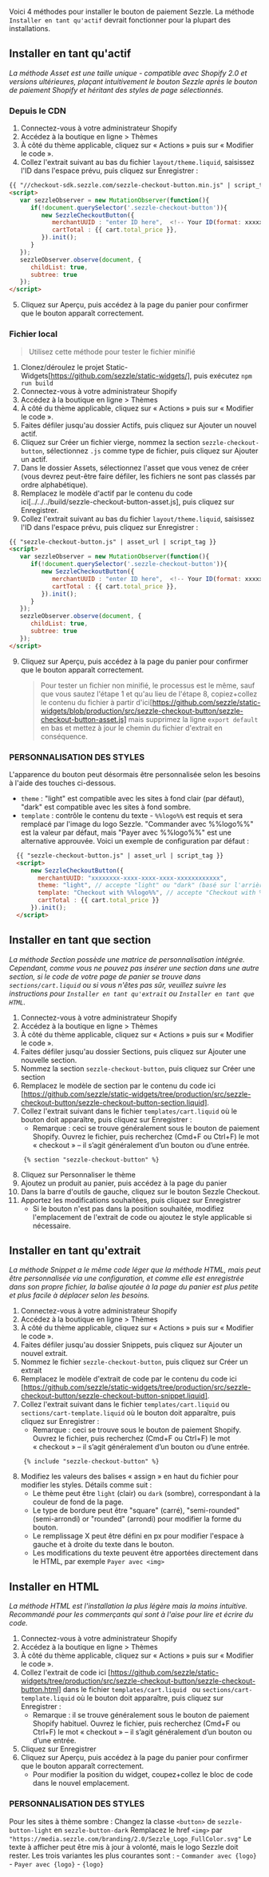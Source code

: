Voici 4 méthodes pour installer le bouton de paiement Sezzle. La méthode `Installer en tant qu'actif` devrait fonctionner pour la plupart des installations.

## Installer en tant qu'actif

_La méthode Asset est une taille unique - compatible avec Shopify 2.0 et versions ultérieures, plaçant intuitivement le bouton Sezzle après le bouton de paiement Shopify et héritant des styles de page sélectionnés._

### Depuis le CDN

1. Connectez-vous à votre administrateur Shopify
2. Accédez à la boutique en ligne > Thèmes
3. À côté du thème applicable, cliquez sur « Actions » puis sur « Modifier le code ».
4. Collez l'extrait suivant au bas du fichier `layout/theme.liquid`, saisissez l'ID dans l'espace prévu, puis cliquez sur Enregistrer :

```html
{{ "//checkout-sdk.sezzle.com/sezzle-checkout-button.min.js" | script_tag }}
<script>
   var sezzleObserver = new MutationObserver(function(){
      if(!document.querySelector('.sezzle-checkout-button')){
         new SezzleCheckoutButton({
            merchantUUID : "enter ID here",  <!-- Your ID(format: xxxxxxxx-xxxx-xxxx-xxxx-xxxxxxxxxxxx) -->
            cartTotal : {{ cart.total_price }},
         }).init();
      }
   });
   sezzleObserver.observe(document, {
      childList: true,
      subtree: true
   });
</script>
```

5. Cliquez sur Aperçu, puis accédez à la page du panier pour confirmer que le bouton apparaît correctement.

### Fichier local

> Utilisez cette méthode pour tester le fichier minifié

1. Clonez/déroulez le projet Static-Widgets[https://github.com/sezzle/static-widgets/], puis exécutez `npm run build`
2. Connectez-vous à votre administrateur Shopify
3. Accédez à la boutique en ligne > Thèmes
4. À côté du thème applicable, cliquez sur « Actions » puis sur « Modifier le code ».
5. Faites défiler jusqu'au dossier Actifs, puis cliquez sur Ajouter un nouvel actif.
6. Cliquez sur Créer un fichier vierge, nommez la section `sezzle-checkout-button`, sélectionnez `.js` comme type de fichier, puis cliquez sur Ajouter un actif.
7. Dans le dossier Assets, sélectionnez l'asset que vous venez de créer (vous devrez peut-être faire défiler, les fichiers ne sont pas classés par ordre alphabétique).
8. Remplacez le modèle d'actif par le contenu du code ici[../../../build/sezzle-checkout-button-asset.js], puis cliquez sur Enregistrer.
9. Collez l'extrait suivant au bas du fichier `layout/theme.liquid`, saisissez l'ID dans l'espace prévu, puis cliquez sur Enregistrer :

```html
{{ "sezzle-checkout-button.js" | asset_url | script_tag }}
<script>
   var sezzleObserver = new MutationObserver(function(){
      if(!document.querySelector('.sezzle-checkout-button')){
         new SezzleCheckoutButton({
            merchantUUID : "enter ID here",  <!-- Your ID(format: xxxxxxxx-xxxx-xxxx-xxxx-xxxxxxxxxxxx) -->
            cartTotal : {{ cart.total_price }},
         }).init();
      }
   });
   sezzleObserver.observe(document, {
      childList: true,
      subtree: true
   });
</script>
```

9. Cliquez sur Aperçu, puis accédez à la page du panier pour confirmer que le bouton apparaît correctement.
    > Pour tester un fichier non minifié, le processus est le même, sauf que vous sautez l'étape 1 et qu'au lieu de l'étape 8, copiez+collez le contenu du fichier à partir d'ici[https://github.com/sezzle/static-widgets/blob/production/src/sezzle-checkout-button/sezzle-checkout-button-asset.js] mais supprimez la ligne `export default` en bas et mettez à jour le chemin du fichier d'extrait en conséquence.

### PERSONNALISATION DES STYLES

L'apparence du bouton peut désormais être personnalisée selon les besoins à l'aide des touches ci-dessous.

- `theme` : "light" est compatible avec les sites à fond clair (par défaut), "dark" est compatible avec les sites à fond sombre.
- `template` : contrôle le contenu du texte - `%%logo%%` est requis et sera remplacé par l'image du logo Sezzle. "Commander avec %%logo%%" est la valeur par défaut, mais "Payer avec %%logo%%" est une alternative approuvée.
   Voici un exemple de configuration par défaut :

```html
  {{ "sezzle-checkout-button.js" | asset_url | script_tag }}
  <script>
      new SezzleCheckoutButton({
        merchantUUID: "xxxxxxxx-xxxx-xxxx-xxxx-xxxxxxxxxxxx",
        theme: "light", // accepte "light" ou "dark" (basé sur l'arrière-plan du site)
        template: "Checkout with %%logo%%", // accepte "Checkout with %%logo%%", "Pay with %%logo%%", ou "%%logo%%"
        cartTotal : {{ cart.total_price }}
      }).init();
  </script>

```

## Installer en tant que section

_La méthode Section possède une matrice de personnalisation intégrée. Cependant, comme vous ne pouvez pas insérer une section dans une autre section, si le code de votre page de panier se trouve dans `sections/cart.liquid` ou si vous n'êtes pas sûr, veuillez suivre les instructions pour `Installer en tant qu'extrait` ou `Installer en tant que HTML`._

1. Connectez-vous à votre administrateur Shopify
2. Accédez à la boutique en ligne > Thèmes
3. À côté du thème applicable, cliquez sur « Actions » puis sur « Modifier le code ».
4. Faites défiler jusqu'au dossier Sections, puis cliquez sur Ajouter une nouvelle section.
5. Nommez la section `sezzle-checkout-button`, puis cliquez sur Créer une section
6. Remplacez le modèle de section par le contenu du code ici [https://github.com/sezzle/static-widgets/tree/production/src/sezzle-checkout-button/sezzle-checkout-button-section.liquid].
7. Collez l'extrait suivant dans le fichier `templates/cart.liquid` où le bouton doit apparaître, puis cliquez sur Enregistrer :
    - Remarque : ceci se trouve généralement sous le bouton de paiement Shopify. Ouvrez le fichier, puis recherchez (Cmd+F ou Ctrl+F) le mot « checkout » – il s’agit généralement d’un bouton ou d’une entrée.

```
	{% section "sezzle-checkout-button" %}
```

8. Cliquez sur Personnaliser le thème
9. Ajoutez un produit au panier, puis accédez à la page du panier
10. Dans la barre d'outils de gauche, cliquez sur le bouton Sezzle Checkout.
11. Apportez les modifications souhaitées, puis cliquez sur Enregistrer
     - Si le bouton n'est pas dans la position souhaitée, modifiez l'emplacement de l'extrait de code ou ajoutez le style applicable si nécessaire.

## Installer en tant qu'extrait

_La méthode Snippet a le même code léger que la méthode HTML, mais peut être personnalisée via une configuration, et comme elle est enregistrée dans son propre fichier, la balise ajoutée à la page du panier est plus petite et plus facile à déplacer selon les besoins._

1. Connectez-vous à votre administrateur Shopify
2. Accédez à la boutique en ligne > Thèmes
3. À côté du thème applicable, cliquez sur « Actions » puis sur « Modifier le code ».
4. Faites défiler jusqu'au dossier Snippets, puis cliquez sur Ajouter un nouvel extrait.
5. Nommez le fichier `sezzle-checkout-button`, puis cliquez sur Créer un extrait
6. Remplacez le modèle d'extrait de code par le contenu du code ici [https://github.com/sezzle/static-widgets/tree/production/src/sezzle-checkout-button/sezzle-checkout-button-snippet.liquid].
7. Collez l'extrait suivant dans le fichier `templates/cart.liquid` ou `sections/cart-template.liquid` où le bouton doit apparaître, puis cliquez sur Enregistrer :
    - Remarque : ceci se trouve sous le bouton de paiement Shopify. Ouvrez le fichier, puis recherchez (Cmd+F ou Ctrl+F) le mot « checkout » – il s’agit généralement d’un bouton ou d’une entrée.

```
	{% include "sezzle-checkout-button" %}
```

8. Modifiez les valeurs des balises « assign » en haut du fichier pour modifier les styles. Détails comme suit :
    - Le thème peut être `light` (clair) ou `dark` (sombre), correspondant à la couleur de fond de la page.
    - Le type de bordure peut être "square" (carré), "semi-rounded" (semi-arrondi) or "rounded" (arrondi) pour modifier la forme du bouton.
    - Le remplissage X peut être défini en px pour modifier l'espace à gauche et à droite du texte dans le bouton.
    - Les modifications du texte peuvent être apportées directement dans le HTML, par exemple `Payer avec <img>`

## Installer en HTML

_La méthode HTML est l'installation la plus légère mais la moins intuitive. Recommandé pour les commerçants qui sont à l'aise pour lire et écrire du code._

1. Connectez-vous à votre administrateur Shopify
2. Accédez à la boutique en ligne > Thèmes
3. À côté du thème applicable, cliquez sur « Actions » puis sur « Modifier le code ».
4. Collez l'extrait de code ici [https://github.com/sezzle/static-widgets/tree/production/src/sezzle-checkout-button/sezzle-checkout-button.html] dans le fichier `templates/cart.liquid ` ou `sections/cart-template.liquid` où le bouton doit apparaître, puis cliquez sur Enregistrer :
    - Remarque : il se trouve généralement sous le bouton de paiement Shopify habituel. Ouvrez le fichier, puis recherchez (Cmd+F ou Ctrl+F) le mot « checkout » – il s’agit généralement d’un bouton ou d’une entrée.
5. Cliquez sur Enregistrer
6. Cliquez sur Aperçu, puis accédez à la page du panier pour confirmer que le bouton apparaît correctement.
    - Pour modifier la position du widget, coupez+collez le bloc de code dans le nouvel emplacement.

### PERSONNALISATION DES STYLES

Pour les sites à thème sombre :
Changez la classe `<button>` de `sezzle-button-light` en `sezzle-button-dark`
Remplacez le href `<img>` par `"https://media.sezzle.com/branding/2.0/Sezzle_Logo_FullColor.svg"`
Le texte à afficher peut être mis à jour à volonté, mais le logo Sezzle doit rester. Les trois variantes les plus courantes sont : - `Commander avec {logo}` - `Payer avec {logo}` - `{logo}`